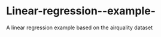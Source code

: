 Linear-regression--example-
===========================

A linear regression example based on the airquality dataset
